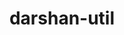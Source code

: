 ---
title: "darshan-util"
layout: cache
categories: [package, v0.18.0]
meta: {"versions": ["3.3.1"], "compilers": ["gcc@=7.5.0"], "oss": ["ubuntu18.04"], "platforms": ["linux"], "targets": ["x86_64"], "stacks": ["data-vis-sdk", "e4s", "root"], "num_specs": 1, "num_specs_by_stack": {"root": 1, "data-vis-sdk": 1, "e4s": 1}}
spec_details: [{"hash": "7nipbgdyrhvbpkozrcjwzg7xq2rw7feq", "compiler": "gcc@=7.5.0", "versions": ["3.3.1"], "os": "ubuntu18.04", "platform": "linux", "target": "x86_64", "variants": ["~apmpi", "~apxc", "~bzip2"], "stacks": ["root", "data-vis-sdk", "e4s"], "size": "-", "tarball": "https://binaries.spack.io/releases/v0.18.0/build_cache/linux-ubuntu18.04-x86_64/gcc-7.5.0/darshan-util-3.3.1/linux-ubuntu18.04-x86_64-gcc-7.5.0-darshan-util-3.3.1-7nipbgdyrhvbpkozrcjwzg7xq2rw7feq.spack"}]
---